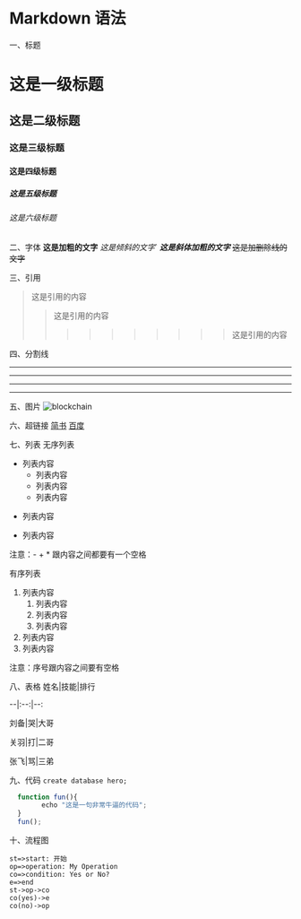 <!--
 * @Author: Shaw
 * @Date: 2021-06-15 14:22:53
 * @Description:
 * @LastEditors: Shaw
 * @LastEditTime: 2021-06-17 11:19:43
-->

# Markdown 语法

一、标题

# 这是一级标题

## 这是二级标题

### 这是三级标题

#### 这是四级标题

##### 这是五级标题

###### 这是六级标题

二、字体
**这是加粗的文字**
_这是倾斜的文字_`
**_这是斜体加粗的文字_**
~~这是加删除线的文字~~

三、引用

> 这是引用的内容
>
> > 这是引用的内容
> >
> > > > > > > > > > 这是引用的内容

四、分割线

---

---

---

---

五、图片
![blockchain](https://ss0.bdstatic.com/70cFvHSh_Q1YnxGkpoWK1HF6hhy/it/u=702257389,1274025419&fm=27&gp=0.jpg '区块链')

六、超链接
[简书](http://jianshu.com)
[百度](http://baidu.com)

七、列表
无序列表

- 列表内容
  - 列表内容
  - 列表内容
  - 列表内容

* 列表内容

- 列表内容

注意：- + \* 跟内容之间都要有一个空格

有序列表

1. 列表内容
   1. 列表内容
   2. 列表内容
   3. 列表内容
2. 列表内容
3. 列表内容

注意：序号跟内容之间要有空格

八、表格
姓名|技能|排行

--|:--:|--:

刘备|哭|大哥

关羽|打|二哥

张飞|骂|三弟

九、代码
`create database hero;`

```js
  function fun(){
        echo "这是一句非常牛逼的代码";
  }
  fun();
```

十、流程图

```flow
st=>start: 开始
op=>operation: My Operation
co=>condition: Yes or No?
e=>end
st->op->co
co(yes)->e
co(no)->op
```
